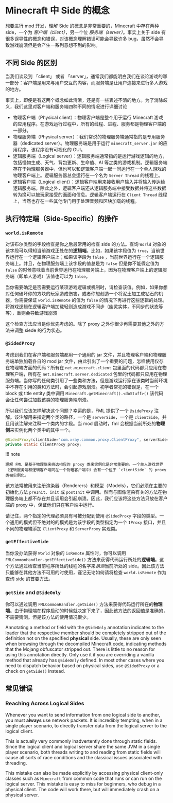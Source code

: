 # Minecraft 中 Side 的概念

想要进行 mod 开发，理解 Side 的概念是非常重要的，Minecraft 中存在两种 side，一个为 *客户端（client）*，另一个位 *服务端（server）*。事实上关于 side 有很多误导性的概念和错误，对该概念理解错误可能会导致许多 bug，虽然不会导致游戏崩溃但是会产生一系列意想不到的影响。

## 不同 Side 的区别

当我们谈及到 「client」 或者 「server」，通常我们都能明白我们在谈论游戏的哪一部分：客户端是用来与用户交互的内容，而服务端是让用户连接来进行多人游戏的地方。

事实上，即便是有这两个概念如此清晰，还是有一些表述不清的地方。为了消除歧义，我们这里对客户端和服务端四种不同的情况进行详细讨论

- 物理客户端（Physical client）：物理客户端是整个用于运行 Minecraft 游戏的应用程序。在游戏运行过程中，所有的线程、进程、服务都是物理客户端的一部分。
- 物理服务端（Physical server）：我们常说的物理服务端通常指的是专用服务器（dedicated server）。物理服务端是用于运行 `minecraft_server.jar` 的应用程序，该程序没有可视化的 GUI。
- 逻辑服务端（Logical server）：逻辑服务端通常指的是运行游戏逻辑的地方，包括怪物生成、天气、背包更新、生命值、AI 等之类的游戏机制。逻辑服务端存在于物理服务器中，但也可以和逻辑客户端一起一同运行在一个单人游戏的物理客户端上。逻辑服务器总会运行在一个名为 `Server Thread` 的线程上。
- 逻辑客户端（Logical client）：逻辑客户端用来接收用户输入并将输入传达给逻辑服务端。除此之外，逻辑客户端还从逻辑服务端中接受数据并将这些数据转为换可以被玩家接受的画面和信息。逻辑客户端运行在 `Client Thread` 线程上，当然也存在一些其他专门用于处理音频和区块加载的线程。

## 执行特定端（Side-Specific）的操作

### `world.isRemote`

<!-- !!! 译注
    刚接触该字段的时候可能会对 `isRemote` 有所疑惑，这里可以将逻辑服务端所在的地方理解为 `Local`，这样的话该布尔值的真假就易于理解了。毕竟 mod 的逻辑总是运行在逻辑服务端里的。如果世界运行在逻辑客户端，与 mod 所在的逻辑服务端相比该值就应该为 `true` 即 Remote 了。 -->

对该布尔类型的字段检查是你之后最常用的检查 side 的方法。查询 `World` 对象的该字段可以得知当前游戏正处在的**逻辑端**。比如，如果该字段值为 `true`，当前世界运行在一个逻辑客户端上；如果该字段为 `false` ，当前世界运行在一个逻辑服务端上。并且，在物理服务端上该字段的值总是为 `false` 但是你不能假定值为 `false` 的时候意味着当前世界运行在物理服务端上，因为在物理客户端上的逻辑服务端（即单人游戏）该值也可以为 `false`。

当你需要确定是否需要运行某项游戏逻辑或机制时，请检查该值。例如，如果你想对任何破坏你的方块的玩家造成伤害，或者你想创造一个将泥土加工成钻石的机器，你需要保证 `world.isRemote` 的值为 `false` 的情况下再进行这些逻辑的处理。将游戏逻辑在逻辑客户端加载轻则造成游戏不同步（幽灵实体，不同步的状态等等），重则会导致游戏崩溃

这个检查方法应当是你优先考虑的。除了 proxy 之外你很少再需要其他之外的方法来调整 siede 的行为状态。

### `@SidedProxy`

考虑到我们在客户端和服务端都用一个通用的 jar 文件，并且物理客户端和物理服务端单独加载各自的 mod jar 文件，由此引出了一个重要的问题，怎样使用仅存在物理端方面的代码？所有在 `net.minecraft.client` 包里面的代码都只应用在物理客户端，所有在 `net.minecraft.server.dedicated` 包里的代码都只应用在物理服务端。当你写的任何类引用了一些类和方法，但是游戏运行家在该类时当前环境中不存在引用的类和方法时，会引起游戏崩溃。初学者常犯的错误是，在一个 block 或 title entity 类中调用 `Minecraft.getMinecraft().<doStuff>()` 该代码会让任何尝试加载该类的物理服务端崩溃。

所以我们应该怎样解决这个问题？幸运的是，FML 提供了一个 `@sideProxy` 注解。该注解用来指定两个类的路径，一个是 `serverSide`，一个是 `clientSide`，并且用该注解来注释一个类内的字段。当 mod 启动时，fml 会根据当前所处的**物理侧**来实例化两个类中的其中一个。

```java
@SidedProxy(clientSide="com.xray.common.proxy.ClientProxy", serverSide="com.xray.common.proxy.ServerProxy")
private static ClientProxy proxy;
```

!!! note

    理解 FML 是基于物理端来挑选相应的 proxy 类来实例化是非常重要的。一个单人游戏世界（逻辑服务端和逻辑客户端同在一个物理客户端中）会有一个位于 `clientSide` 的 proxy 类被实例化。

该方法常被用来注册渲染器（Renderers）和模型（Models），它们必须在主要的初始化方法 `preInit`、`init` 或 `postInit` 中调用。然而与图像渲染有关的方法在物理服务端上都不存在并且调用会引起崩溃。因此，我们应该将这些方法只放在客户端的 proxy 中，保证他们只在客户端中运行。

请记住，两个指定的代理必须具有可被分配到使用 `@SidedProxy` 字段的类型。一个通用的模式但不绝对的的模式是为该字段的类型指定为一个 `IProxy` 接口，并且不同的物理端添加 `ClientProxy` 和 `ServerProxy` 实现类。

### `getEffectiveSide`

当你没办法获得 `World` 对象的 `isRemote` 属性时，你可以调用 `FMLCommonHandler.getEffectiveSide()` 方法来获得代码运行所处的**逻辑端**。这个方法通过检查当前程序所处的线程的名字来*猜测*当前所处的 side。因此该方法只能够在其他方法不可用的时使用，谨记无论如何请将检查 `world.isRemote` 作为查询 side 的首要方法。

### `getSide` and `@SideOnly`

你可以通过调用 `FMLCommonHandler.getSide()` 方法来获得代码运行所在的**物理端**。由于物理端在程序启动的时候就决定下来了，因此该方法的返回值是准确的，不需要猜测。但是该方法的使用情况很少。


Annotating a method or field with the `@SideOnly` annotation indicates to the loader that the respective member should be completely stripped out of the definition not on the specified **physical** side. Usually, these are only seen when browsing through the decompiled Minecraft code, indicating methods that the Mojang obfuscator stripped out. There is little to no reason for using this annotation directly. Only use it if you are overriding a vanilla method that already has `@SideOnly` defined. In most other cases where you need to dispatch behavior based on physical sides, use `@SidedProxy` or a check on `getSide()` instead.

## 常见错误

### Reaching Across Logical Sides

Whenever you want to send information from one logical side to another, you must **always** use network packets. It is incredibly tempting, when in a single player scenario, to directly transfer data from the logical server to the logical client.

This is actually very commonly inadvertently done through static fields. Since the logical client and logical server share the same JVM in a single player scenario, both threads writing to and reading from static fields will cause all sorts of race conditions and the classical issues associated with threading.

This mistake can also be made explicitly by accessing physical client-only classes such as `Minecraft` from common code that runs or can run on the logical server. This mistake is easy to miss for beginners, who debug in a physical client. The code will work there, but will immediately crash on a physical server.
